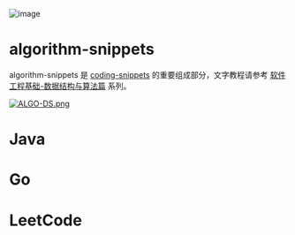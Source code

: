 ![image](https://user-images.githubusercontent.com/5803001/45917824-f2641680-beaf-11e8-8076-b0f139d88270.png)

# algorithm-snippets

algorithm-snippets 是 [coding-snippets](https://github.com/wxyyxc1992/coding-snippets) 的重要组成部分，文字教程请参考 [软件工程基础-数据结构与算法篇](https://github.com/wx-chevalier/SoftwareEngineering-Series/tree/master/%E6%95%B0%E6%8D%AE%E7%BB%93%E6%9E%84%E4%B8%8E%E7%AE%97%E6%B3%95) 系列。

[![ALGO-DS.png](https://i.postimg.cc/ZRsgkypv/ALGO-DS.png)](https://postimg.cc/xJHgM8s9)

# Java

# Go

# LeetCode
